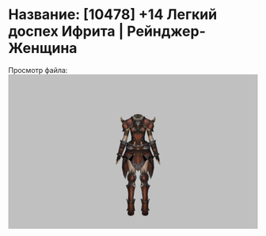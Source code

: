 # Название: [10478] +14 Легкий доспех Ифрита | Рейнджер-Женщина

Просмотр файла:
![p030020.png](p030020.png)